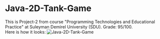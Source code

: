 # Java-2D-Tank-Game
This is Project-2 from course "Programming Technologies and Educational Practice" at Suleyman Demirel University (SDU). Grade: 95/100.<br>
Here is how it looks: ![Java-2D-Tank-Game](https://user-images.githubusercontent.com/84491637/122637267-7a35e880-d10f-11eb-82f0-1c7cb634c7af.jpg)
